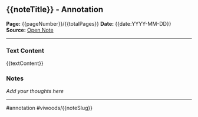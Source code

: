 ## {{noteTitle}} - Annotation

**Page:** {{pageNumber}}/{{totalPages}}
**Date:** {{date:YYYY-MM-DD}}
**Source:** [Open Note]({{sourceLink}})

---

### Text Content

{{textContent}}

### Notes

*Add your thoughts here*

---
#annotation #viwoods/{{noteSlug}}
